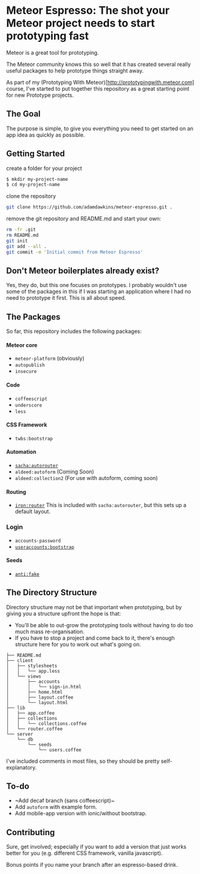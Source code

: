 # Meteor Espresso: The shot your Meteor project needs to start prototyping fast
Meteor is a great tool for prototyping.

The Meteor community knows this so well that it has created several really useful packages to help prototype things straight away. 

As part of my (Prototyping With Meteor)[http://prototypingwith.meteor.com] course, I've started to put together this repository as a great starting point for new Prototype projects.

## The Goal
The purpose is simple, to give you everything you need to get started on an app idea as quickly as possible. 

## Getting Started
create a folder for your project

```bash
$ mkdir my-project-name
$ cd my-project-name
```
clone the repository
```bash
git clone https://github.com/adamdawkins/meteor-espresso.git .
```
remove the git repository and README.md and start your own:

```bash
rm -fr .git
rm README.md
git init
git add --all .
git commit -m 'Initial commit from Meteor Espresso'
```
## Don't Meteor boilerplates already exist?
Yes, they do, but this one focuses on prototypes. I probably wouldn't use some of the packages in this if I was starting an application where I had no need to prototype it first. This is all about speed.

## The Packages
So far, this repository includes the following packages:
#### Meteor core
* `meteor-platform` (obviously)
* `autopublish`
* `insecure`

#### Code
* `coffeescript`
* `underscore`
* `less`

#### CSS Framework
* `twbs:bootstrap`

#### Automation
* [`sacha:autorouter`](https://atmospherejs.com/sacha/autorouter)
* `aldeed:autoform` (Coming Soon)
* `aldeed:collection2` (For use with autoform, coming soon)

#### Routing
* [`iron:router`](https://atmospherejs.com/iron/router) This is included with `sacha:autorouter`, but this sets up a default layout.

### Login
* `accounts-password`
* [`useraccounts:bootstrap`](https://atmospherejs.com/useraccounts/bootstrap)

#### Seeds
* [`anti:fake`](https://atmospherejs.com/anti/fake)

## The Directory Structure
Directory structure may not be that important when prototyping, but by giving you a structure upfront the hope is that:

* You'll be able to out-grow the prototyping tools without having to do too much mass re-organisation.
* If you have to stop a project and come back to it, there's enough structure here for you to work out what's going on.

```
├── README.md
├── client
│   ├── stylesheets
│   │   └── app.less
│   └── views
│       ├── accounts
│       │   └── sign-in.html
│       ├── home.html
│       ├── layout.coffee
│       └── layout.html
├── lib
│   ├── app.coffee
│   ├── collections
│   │   └── collections.coffee
│   └── router.coffee
└── server
    └── db
        └── seeds
            └── users.coffee
```

I've included comments in most files, so they should be pretty self-explanatory.

## To-do
* ~Add decaf branch (sans coffeescript)~
* Add `autoform` with example form.
* Add mobile-app version with ionic/without bootstrap.

## Contributing
Sure, get involved; especially if you want to add a version that just works better for you (e.g. different CSS framework, vanilla javascript).

Bonus points if you name your branch after an espresso-based drink.
